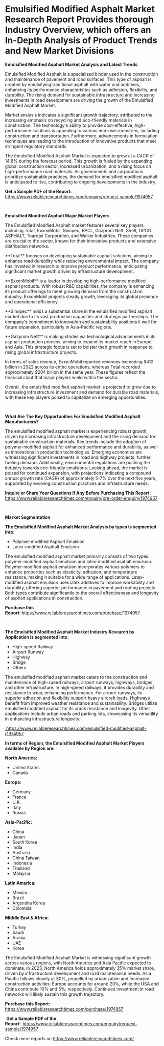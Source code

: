 <p><h1>Emulsified Modified Asphalt Market Research Report Provides thorough Industry Overview, which offers an In-Depth Analysis of Product Trends and New Market Divisions</h1></p><p><strong>Emulsified Modified Asphalt Market Analysis and Latest Trends</strong></p>
<p><p>Emulsified Modified Asphalt is a specialized binder used in the construction and maintenance of pavement and road surfaces. This type of asphalt is created by emulsifying traditional asphalt with water and additives, enhancing its performance characteristics such as adhesion, flexibility, and durability. The rising demand for sustainable infrastructure and increasing investments in road development are driving the growth of the Emulsified Modified Asphalt Market.</p><p>Market analysis indicates a significant growth trajectory, attributed to the increasing emphasis on recycling and eco-friendly materials in construction. The technology's ability to provide cost-effective, high-performance solutions is appealing to various end-user industries, including construction and transportation. Furthermore, advancements in formulation techniques are leading to the introduction of innovative products that meet stringent regulatory standards.</p><p>The Emulsified Modified Asphalt Market is expected to grow at a CAGR of 14.8% during the forecast period. This growth is fueled by the expanding global construction sector, increased urbanization, and a rising focus on high-performance road materials. As governments and corporations prioritize sustainable practices, the demand for emulsified modified asphalt is anticipated to rise, contributing to ongoing developments in the industry.</p></p>
<p><strong>Get a Sample PDF of the Report:&nbsp;</strong> <a href="https://www.reliableresearchtimes.com/enquiry/request-sample/1974957?utm_campaign=3556&utm_medium=2&utm_source=Github&utm_content=ia&utm_term=03042025&utm_id=emulsified-modified-asphalt">https://www.reliableresearchtimes.com/enquiry/request-sample/1974957</a></p>
<p>&nbsp;</p>
<p><strong>Emulsified Modified Asphalt Major Market Players</strong></p>
<p><p>The Emulsified Modified Asphalt market features several key players, including Total, ExxonMobil, Sinopec, BPCL, Gazprom Neft, Shell, TIPCO ASPHALT, Toaroad Corporation, and Walker Industries. These companies are crucial to the sector, known for their innovative products and extensive distribution networks.</p><p>**Total** focuses on developing sustainable asphalt solutions, aiming to enhance road durability while reducing environmental impact. The company has invested in research to improve product performance, anticipating significant market growth driven by infrastructure development.</p><p>**ExxonMobil** is a leader in developing high-performance modified asphalt products. With robust R&D capabilities, the company is enhancing its product offerings to meet growing demand from the construction industry. ExxonMobil projects steady growth, leveraging its global presence and operational efficiency.</p><p>**Sinopec** holds a substantial share in the emulsified modified asphalt market due to its vast production capacities and strategic partnerships. The company's commitment to innovation and sustainability positions it well for future expansion, particularly in Asia-Pacific regions.</p><p>**Gazprom Neft** is making strides via technological advancements in its asphalt production process, aiming to expand its market reach in Europe and Asia. This strategic focus is set to bolster their growth in response to rising global infrastructure projects.</p><p>In terms of sales revenue, ExxonMobil reported revenues exceeding $413 billion in 2022 across its entire operations, whereas Total recorded approximately $204 billion in the same year. These figures reflect the financial clout that major players wield within the sector.</p><p>Overall, the emulsified modified asphalt market is projected to grow due to increasing infrastructure investment and demand for durable road materials, with these key players poised to capitalize on emerging opportunities.</p></p>
<p>&nbsp;</p>
<p><strong>What Are The Key Opportunities For Emulsified Modified Asphalt Manufacturers?</strong></p>
<p><p>The emulsified modified asphalt market is experiencing robust growth, driven by increasing infrastructure development and the rising demand for sustainable construction materials. Key trends include the adoption of polymer-modified asphalt for enhanced performance and durability, as well as innovations in production technologies. Emerging economies are witnessing significant investments in road and highway projects, further fueling demand. Additionally, environmental regulations are pushing the industry towards eco-friendly emulsions. Looking ahead, the market is poised for continued expansion, with projections indicating a compound annual growth rate (CAGR) of approximately 5-7% over the next five years, supported by evolving construction practices and infrastructure needs.</p></p>
<p><strong>Inquire or Share Your Questions If Any Before Purchasing This Report:</strong> <a href="https://www.reliableresearchtimes.com/enquiry/pre-order-enquiry/1974957?utm_campaign=3556&utm_medium=2&utm_source=Github&utm_content=ia&utm_term=03042025&utm_id=emulsified-modified-asphalt">https://www.reliableresearchtimes.com/enquiry/pre-order-enquiry/1974957</a></p>
<p>&nbsp;</p>
<p><strong>Market Segmentation</strong></p>
<p><strong>The Emulsified Modified Asphalt Market Analysis by types is segmented into:</strong></p>
<p><ul><li>Polymer-modified Asphalt Emulsion</li><li>Latex-modified Asphalt Emulsion</li></ul></p>
<p><p>The emulsified modified asphalt market primarily consists of two types: polymer-modified asphalt emulsion and latex-modified asphalt emulsion. Polymer-modified asphalt emulsion incorporates various polymers to enhance properties such as elasticity, adhesion, and temperature resistance, making it suitable for a wide range of applications. Latex-modified asphalt emulsion uses latex additives to improve workability and durability, offering superior performance in pavement and roofing projects. Both types contribute significantly to the overall effectiveness and longevity of asphalt applications in construction.</p></p>
<p><strong>Purchase this Report:&nbsp;</strong><a href="https://www.reliableresearchtimes.com/purchase/1974957?utm_campaign=3556&utm_medium=2&utm_source=Github&utm_content=ia&utm_term=03042025&utm_id=emulsified-modified-asphalt">https://www.reliableresearchtimes.com/purchase/1974957</a></p>
<p>&nbsp;</p>
<p><strong>The Emulsified Modified Asphalt Market Industry Research by Application is segmented into:</strong></p>
<p><ul><li>High-speed Railway</li><li>Airport Runway</li><li>Highway</li><li>Bridge</li><li>Others</li></ul></p>
<p><p>The emulsified modified asphalt market caters to the construction and maintenance of high-speed railways, airport runways, highways, bridges, and other infrastructure. In high-speed railways, it provides durability and resistance to wear, enhancing performance. For airport runways, its superior adhesion and flexibility support heavy aircraft loads. Highways benefit from improved weather resistance and sustainability. Bridges utilize emulsified modified asphalt for its crack resistance and longevity. Other applications include urban roads and parking lots, showcasing its versatility in enhancing infrastructure longevity.</p></p>
<p><a href="https://www.reliableresearchtimes.com/emulsified-modified-asphalt-r1974957?utm_campaign=3556&utm_medium=2&utm_source=Github&utm_content=ia&utm_term=03042025&utm_id=emulsified-modified-asphalt">&nbsp;https://www.reliableresearchtimes.com/emulsified-modified-asphalt-r1974957</a></p>
<p><strong>In terms of Region, the Emulsified Modified Asphalt Market Players available by Region are:</strong></p>
<p>
    <p> <strong> North America: </strong>
        <ul>
            <li>United States</li>
            <li>Canada</li>
        </ul>
        </p> 
    <p> <strong> Europe: </strong>
        <ul>
            <li>Germany</li>
            <li>France</li>
            <li>U.K.</li>
            <li>Italy</li>
            <li>Russia</li>
        </ul>
        </p> 
    <p> <strong> Asia-Pacific: </strong>
        <ul>
            <li>China</li>
            <li>Japan</li>
            <li>South Korea</li>
            <li>India</li>
            <li>Australia</li>
            <li>China Taiwan</li>
            <li>Indonesia</li>
            <li>Thailand</li>
            <li>Malaysia</li>
        </ul>
        </p> 
    <p> <strong> Latin America: </strong>
        <ul>
            <li>Mexico</li>
            <li>Brazil</li>
            <li>Argentina Korea</li>
            <li>Colombia</li>
        </ul>
        </p> 
    <p> <strong> Middle East & Africa: </strong>
        <ul>
            <li>Turkey</li>
            <li>Saudi</li>
            <li>Arabia</li>
            <li>UAE</li>
            <li>Korea</li>
        </ul>
    </p>
    </p>
<p><p>The Emulsified Modified Asphalt Market is witnessing significant growth across various regions, with North America and Asia Pacific expected to dominate. In 2023, North America holds approximately 35% market share, driven by infrastructure development and road maintenance needs. Asia Pacific follows closely at 30%, propelled by urbanization and increased construction activities. Europe accounts for around 20%, while the USA and China contribute 10% and 5%, respectively. Continued investment in road networks will likely sustain this growth trajectory.</p></p>
<p><strong>Purchase this Report: </strong><a href="https://www.reliableresearchtimes.com/purchase/1974957?utm_campaign=3556&utm_medium=2&utm_source=Github&utm_content=ia&utm_term=03042025&utm_id=emulsified-modified-asphalt">https://www.reliableresearchtimes.com/purchase/1974957</a></p>
<p>&nbsp;<strong>Get a Sample PDF of the Report:&nbsp;&nbsp;</strong><a href="https://www.reliableresearchtimes.com/enquiry/request-sample/1974957?utm_campaign=3556&utm_medium=2&utm_source=Github&utm_content=ia&utm_term=03042025&utm_id=emulsified-modified-asphalt">https://www.reliableresearchtimes.com/enquiry/request-sample/1974957</a></p>
<p><strong></strong></p>
<p>Check more reports on <a href="https://www.reliableresearchtimes.com/?utm_campaign=3556&utm_medium=2&utm_source=Github&utm_content=ia&utm_term=03042025&utm_id=emulsified-modified-asphalt">https://www.reliableresearchtimes.com/</a></p>